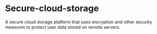 # Secure-cloud-storage
A secure cloud storage platform that uses encryption and other security measures to protect user data stored on remote servers.
